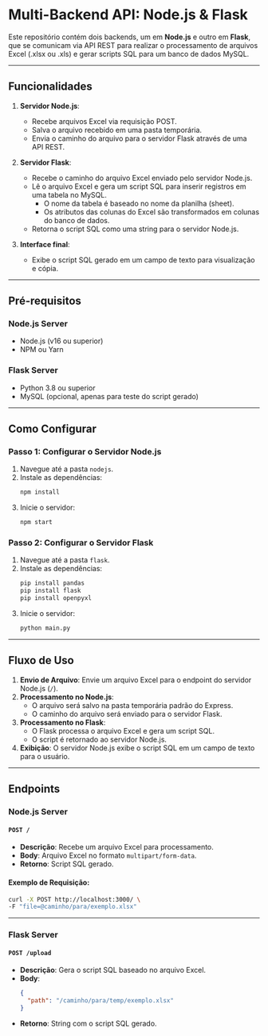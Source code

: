 
# Multi-Backend API: Node.js & Flask

Este repositório contém dois backends, um em **Node.js** e outro em **Flask**, que se comunicam via API REST para realizar o processamento de arquivos Excel (.xlsx ou .xls) e gerar scripts SQL para um banco de dados MySQL.

---

## Funcionalidades

1. **Servidor Node.js**:
   - Recebe arquivos Excel via requisição POST.
   - Salva o arquivo recebido em uma pasta temporária.
   - Envia o caminho do arquivo para o servidor Flask através de uma API REST.

2. **Servidor Flask**:
   - Recebe o caminho do arquivo Excel enviado pelo servidor Node.js.
   - Lê o arquivo Excel e gera um script SQL para inserir registros em uma tabela no MySQL.
     - O nome da tabela é baseado no nome da planilha (sheet).
     - Os atributos das colunas do Excel são transformados em colunas do banco de dados.
   - Retorna o script SQL como uma string para o servidor Node.js.

3. **Interface final**:
   - Exibe o script SQL gerado em um campo de texto para visualização e cópia.

---

## Pré-requisitos

### Node.js Server
- Node.js (v16 ou superior)
- NPM ou Yarn

### Flask Server
- Python 3.8 ou superior
- MySQL (opcional, apenas para teste do script gerado)

---

## Como Configurar

### Passo 1: Configurar o Servidor Node.js
1. Navegue até a pasta `nodejs`.
2. Instale as dependências:
   ```bash
   npm install
   ```
3. Inicie o servidor:
   ```bash
   npm start
   ```

### Passo 2: Configurar o Servidor Flask
1. Navegue até a pasta `flask`.
2. Instale as dependências:
   ```bash
   pip install pandas
   pip install flask
   pip install openpyxl  
   ```
3. Inicie o servidor:
   ```bash
   python main.py
   ```

---

## Fluxo de Uso

1. **Envio de Arquivo**: Envie um arquivo Excel para o endpoint do servidor Node.js (`/`).
2. **Processamento no Node.js**:
   - O arquivo será salvo na pasta temporária padrão do Express.
   - O caminho do arquivo será enviado para o servidor Flask.
3. **Processamento no Flask**:
   - O Flask processa o arquivo Excel e gera um script SQL.
   - O script é retornado ao servidor Node.js.
4. **Exibição**: O servidor Node.js exibe o script SQL em um campo de texto para o usuário.

---

## Endpoints

### Node.js Server

#### `POST /`
- **Descrição**: Recebe um arquivo Excel para processamento.
- **Body**: Arquivo Excel no formato `multipart/form-data`.
- **Retorno**: Script SQL gerado.

#### Exemplo de Requisição:
```bash
curl -X POST http://localhost:3000/ \
-F "file=@caminho/para/exemplo.xlsx"
```

---

### Flask Server

#### `POST /upload`
- **Descrição**: Gera o script SQL baseado no arquivo Excel.
- **Body**: 
  ```json
  {
    "path": "/caminho/para/temp/exemplo.xlsx"
  }
  ```
- **Retorno**: String com o script SQL gerado.